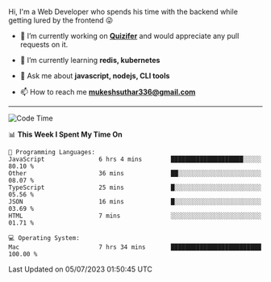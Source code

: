 Hi, I'm a Web Developer who spends his time with the backend while getting lured by the frontend 😜

- 🔭 I’m currently working on **[Quizifer](https://github.com/SutharMukesh/Quizifer/)** and would appreciate any pull requests on it.

- 🌱 I’m currently learning **redis, kubernetes**

- 💬 Ask me about **javascript, nodejs, CLI tools**

- 📫 How to reach me **mukeshsuthar336@gmail.com**

---
<!--START_SECTION:waka-->
![Code Time](http://img.shields.io/badge/Code%20Time-2%2C361%20hrs%2038%20mins-blue)

📊 **This Week I Spent My Time On** 

```text
💬 Programming Languages: 
JavaScript               6 hrs 4 mins        ████████████████████░░░░░   80.10 % 
Other                    36 mins             ██░░░░░░░░░░░░░░░░░░░░░░░   08.07 % 
TypeScript               25 mins             █░░░░░░░░░░░░░░░░░░░░░░░░   05.56 % 
JSON                     16 mins             █░░░░░░░░░░░░░░░░░░░░░░░░   03.69 % 
HTML                     7 mins              ░░░░░░░░░░░░░░░░░░░░░░░░░   01.71 % 

💻 Operating System: 
Mac                      7 hrs 34 mins       █████████████████████████   100.00 % 
```


 Last Updated on 05/07/2023 01:50:45 UTC
<!--END_SECTION:waka-->

